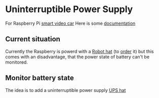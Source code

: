 # Uninterruptible Power Supply

For Raspberry Pi [smart video car](https://www.sunfounder.com/collections/raspberry-pi-robot-for-intermediate/products/smart-video-car)
Here is some  [documentation](https://docs.sunfounder.com/projects/picar-v/en/latest/)

## Current situation

Currently the Raspberry is powerd with a [Robot hat](https://docs.sunfounder.com/projects/picar-v/en/latest/) (to [order](https://www.sunfounder.com/products/the-robot-hat-of-picar) it) but this comes with an disadvantage, that the power state of battery can't be monitored.

## Monitor battery state

The idea is to add a uninterruptible power supply [UPS hat](https://www.waveshare.com/wiki/UPS_HAT)
